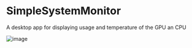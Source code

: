 # SimpleSystemMonitor
A desktop app for displaying usage and temperature of the GPU an CPU

![image](https://user-images.githubusercontent.com/22921090/229370952-060132bf-2116-4472-b905-f4a5e03fdcaf.png)
